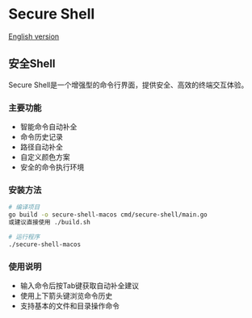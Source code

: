 # Secure Shell

[English version](README.en.md)

## 安全Shell

Secure Shell是一个增强型的命令行界面，提供安全、高效的终端交互体验。

### 主要功能
- 智能命令自动补全
- 命令历史记录
- 路径自动补全
- 自定义颜色方案
- 安全的命令执行环境

### 安装方法

```bash
# 编译项目
go build -o secure-shell-macos cmd/secure-shell/main.go
或建议直接使用 ./build.sh

# 运行程序
./secure-shell-macos
```

### 使用说明
- 输入命令后按Tab键获取自动补全建议
- 使用上下箭头键浏览命令历史
- 支持基本的文件和目录操作命令